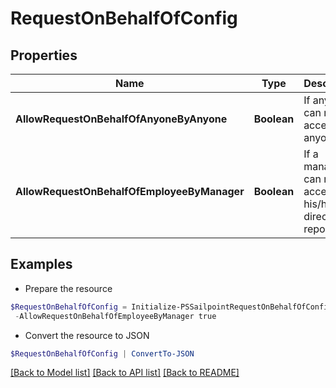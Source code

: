 # RequestOnBehalfOfConfig
## Properties

Name | Type | Description | Notes
------------ | ------------- | ------------- | -------------
**AllowRequestOnBehalfOfAnyoneByAnyone** | **Boolean** | If anyone can request access for anyone. | [optional] 
**AllowRequestOnBehalfOfEmployeeByManager** | **Boolean** | If a manager can request access for his/her direct reports. | [optional] 

## Examples

- Prepare the resource
```powershell
$RequestOnBehalfOfConfig = Initialize-PSSailpointRequestOnBehalfOfConfig  -AllowRequestOnBehalfOfAnyoneByAnyone true `
 -AllowRequestOnBehalfOfEmployeeByManager true
```

- Convert the resource to JSON
```powershell
$RequestOnBehalfOfConfig | ConvertTo-JSON
```

[[Back to Model list]](../README.md#documentation-for-models) [[Back to API list]](../README.md#documentation-for-api-endpoints) [[Back to README]](../README.md)

